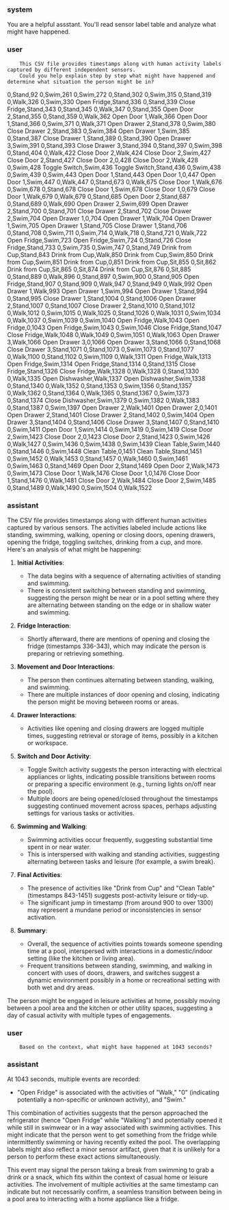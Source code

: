 ### system
You are a helpful assstant. You'll read sensor label table and analyze what might have happened.
### user

        This CSV file provides timestamps along with human activity labels captured by different independent sensors.
        Could you help explain step by step what might have happened and determine what situation the person might be in?
    
0,Stand,92
0,Swim,261
0,Swim,272
0,Stand,302
0,Swim,315
0,Stand,319
0,Walk,326
0,Swim,330
Open Fridge,Stand,336
0,Stand,339
Close Fridge,Stand,343
0,Stand,345
0,Walk,347
0,Stand,355
Open Door 2,Stand,355
0,Stand,359
0,Walk,362
Open Door 1,Walk,366
Open Door 1,Stand,366
0,Swim,371
0,Walk,371
Open Drawer 2,Stand,378
0,Swim,380
Close Drawer 2,Stand,383
0,Swim,384
Open Drawer 1,Swim,385
0,Stand,387
Close Drawer 1,Stand,389
0,Stand,390
Open Drawer 3,Swim,391
0,Stand,393
Close Drawer 3,Stand,394
0,Stand,397
0,Swim,398
0,Stand,404
0,Walk,422
Close Door 2,Walk,424
Close Door 2,Swim,427
Close Door 2,Stand,427
Close Door 2,0,428
Close Door 2,Walk,428
0,Swim,428
Toggle Switch,Swim,436
Toggle Switch,Stand,436
0,Swim,438
0,Swim,439
0,Swim,443
Open Door 1,Stand,443
Open Door 1,0,447
Open Door 1,Swim,447
0,Walk,447
0,Stand,673
0,Walk,675
Close Door 1,Walk,676
0,Swim,678
0,Stand,678
Close Door 1,Swim,678
Close Door 1,0,679
Close Door 1,Walk,679
0,Walk,679
0,Stand,685
Open Door 2,Stand,687
0,Stand,689
0,Walk,690
Open Drawer 2,Swim,699
Open Drawer 2,Stand,700
0,Stand,701
Close Drawer 2,Stand,702
Close Drawer 2,Swim,704
Open Drawer 1,0,704
Open Drawer 1,Walk,704
Open Drawer 1,Swim,705
Open Drawer 1,Stand,705
Close Drawer 1,Stand,706
0,Stand,708
0,Swim,711
0,Swim,714
0,Walk,718
0,Stand,721
0,Walk,722
Open Fridge,Swim,723
Open Fridge,Swim,724
0,Stand,726
Close Fridge,Stand,733
0,Swim,735
0,Swim,747
0,Stand,749
Drink from Cup,Stand,843
Drink from Cup,Walk,850
Drink from Cup,Swim,850
Drink from Cup,Swim,851
Drink from Cup,0,851
Drink from Cup,Sit,855
0,Sit,862
Drink from Cup,Sit,865
0,Sit,874
Drink from Cup,Sit,876
0,Sit,885
0,Stand,889
0,Walk,896
0,Stand,897
0,Swim,900
0,Stand,905
Open Fridge,Stand,907
0,Stand,909
0,Walk,947
0,Stand,949
0,Walk,992
Open Drawer 1,Walk,993
Open Drawer 1,Swim,994
Open Drawer 1,Stand,994
0,Stand,995
Close Drawer 1,Stand,1004
0,Stand,1006
Open Drawer 2,Stand,1007
0,Stand,1007
Close Drawer 2,Stand,1010
0,Stand,1012
0,Walk,1012
0,Swim,1015
0,Walk,1025
0,Stand,1026
0,Walk,1031
0,Swim,1034
0,Walk,1037
0,Swim,1039
0,Swim,1040
Open Fridge,Walk,1043
Open Fridge,0,1043
Open Fridge,Swim,1043
0,Swim,1046
Close Fridge,Stand,1047
Close Fridge,Walk,1048
0,Walk,1049
0,Swim,1051
0,Walk,1063
Open Drawer 3,Walk,1066
Open Drawer 3,0,1066
Open Drawer 3,Stand,1066
0,Stand,1068
Close Drawer 3,Stand,1071
0,Stand,1073
0,Swim,1073
0,Stand,1077
0,Walk,1100
0,Stand,1102
0,Swim,1109
0,Walk,1311
Open Fridge,Walk,1313
Open Fridge,Swim,1314
Open Fridge,Stand,1314
0,Stand,1315
Close Fridge,Stand,1326
Close Fridge,Walk,1328
0,Walk,1328
0,Stand,1330
0,Walk,1335
Open Dishwasher,Walk,1337
Open Dishwasher,Swim,1338
0,Stand,1340
0,Walk,1352
0,Stand,1353
0,Swim,1356
0,Stand,1357
0,Walk,1362
0,Stand,1364
0,Walk,1365
0,Stand,1367
0,Swim,1373
0,Stand,1374
Close Dishwasher,Swim,1379
0,Swim,1382
0,Walk,1383
0,Stand,1387
0,Swim,1397
Open Drawer 2,Walk,1401
Open Drawer 2,0,1401
Open Drawer 2,Stand,1401
Close Drawer 2,Stand,1402
0,Swim,1404
Open Drawer 3,Stand,1404
0,Stand,1406
Close Drawer 3,Stand,1407
0,Stand,1410
0,Swim,1411
Open Door 1,Swim,1414
0,Swim,1419
0,Swim,1419
Close Door 2,Swim,1423
Close Door 2,0,1423
Close Door 2,Stand,1423
0,Swim,1426
0,Walk,1427
0,Swim,1436
0,Swim,1438
0,Swim,1439
Clean Table,Swim,1440
0,Stand,1446
0,Swim,1448
Clean Table,0,1451
Clean Table,Stand,1451
0,Swim,1452
0,Walk,1453
0,Stand,1457
0,Walk,1460
0,Swim,1461
0,Swim,1463
0,Stand,1469
Open Door 2,Stand,1469
Open Door 2,Walk,1473
0,Swim,1473
Close Door 1,Walk,1476
Close Door 1,0,1476
Close Door 1,Stand,1476
0,Walk,1481
Close Door 2,Walk,1484
Close Door 2,Swim,1485
0,Stand,1489
0,Walk,1490
0,Swim,1504
0,Walk,1522

### assistant
The CSV file provides timestamps along with different human activities captured by various sensors. The activities labeled include actions like standing, swimming, walking, opening or closing doors, opening drawers, opening the fridge, toggling switches, drinking from a cup, and more. Here's an analysis of what might be happening:

1. **Initial Activities**:
    - The data begins with a sequence of alternating activities of standing and swimming.
    - There is consistent switching between standing and swimming, suggesting the person might be near or in a pool setting where they are alternating between standing on the edge or in shallow water and swimming.

2. **Fridge Interaction**:
    - Shortly afterward, there are mentions of opening and closing the fridge (timestamps 336-343), which may indicate the person is preparing or retrieving something.
  
3. **Movement and Door Interactions**:
    - The person then continues alternating between standing, walking, and swimming.
    - There are multiple instances of door opening and closing, indicating the person might be moving between rooms or areas.

4. **Drawer Interactions**:
    - Activities like opening and closing drawers are logged multiple times, suggesting retrieval or storage of items, possibly in a kitchen or workspace.

5. **Switch and Door Activity**:
    - Toggle Switch activity suggests the person interacting with electrical appliances or lights, indicating possible transitions between rooms or preparing a specific environment (e.g., turning lights on/off near the pool).
    - Multiple doors are being opened/closed throughout the timestamps suggesting continued movement across spaces, perhaps adjusting settings for various tasks or activities.

6. **Swimming and Walking**:
    - Swimming activities occur frequently, suggesting substantial time spent in or near water.
    - This is interspersed with walking and standing activities, suggesting alternating between tasks and leisure (for example, a swim break).

7. **Final Activities**:
    - The presence of activities like "Drink from Cup" and "Clean Table" (timestamps 843-1451) suggests post-activity leisure or tidy-up.
    - The significant jump in timestamp (from around 900 to over 1300) may represent a mundane period or inconsistencies in sensor activation.
  
8. **Summary**:
   - Overall, the sequence of activities points towards someone spending time at a pool, interspersed with interactions in a domestic/indoor setting (like the kitchen or living area).
   - Frequent transitions between standing, swimming, and walking in concert with uses of doors, drawers, and switches suggest a dynamic environment possibly in a home or recreational setting with both wet and dry areas.

The person might be engaged in leisure activities at home, possibly moving between a pool area and the kitchen or other utility spaces, suggesting a day of casual activity with multiple types of engagements.
### user

        Based on the context, what might have happened at 1043 seconds?
    
### assistant
At 1043 seconds, multiple events are recorded: 

- "Open Fridge" is associated with the activities of "Walk," "0" (indicating potentially a non-specific or unknown activity), and "Swim."

This combination of activities suggests that the person approached the refrigerator (hence "Open Fridge" while "Walking") and potentially opened it while still in swimwear or in a way associated with swimming activities. This might indicate that the person went to get something from the fridge while intermittently swimming or having recently exited the pool. The overlapping labels might also reflect a minor sensor artifact, given that it is unlikely for a person to perform these exact actions simultaneously. 

This event may signal the person taking a break from swimming to grab a drink or a snack, which fits within the context of casual home or leisure activities. The involvement of multiple activities at the same timestamp can indicate but not necessarily confirm, a seamless transition between being in a pool area to interacting with a home appliance like a fridge.
